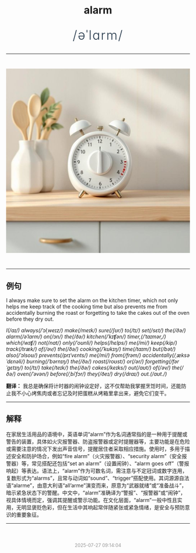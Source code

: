 <div align="center">

# alarm

<div style="margin: 30px 0;">
<h1 style="font-size: 2.5em; font-weight: 300; letter-spacing: 2px; margin: 0; color: #2c3e50;">
/əˈlɑrm/
</h1>
</div>

</div>

---

<div align="center" style="margin: 40px 0;">

![alarm](images/alarm.png)

</div>

---

## 例句

I always make sure to set the alarm on the kitchen timer, which not only helps me keep track of the cooking time but also prevents me from accidentally burning the roast or forgetting to take the cakes out of the oven before they dry out.

*I(/aɪ/) always(/ˈɔlˌweɪz/) make(/meɪk/) sure(/ʃʊr/) to(/tɪ/) set(/sɛt/) the(/ðə/) alarm(/əˈlɑrm/) on(/ɔn/) the(/ðə/) kitchen(/ˈkɪʧən/) timer,(/ˈtaɪmər,/) which(/wɪʧ/) not(/nɑt/) only(/ˈoʊnli/) helps(/hɛlps/) me(/mi/) keep(/kip/) track(/træk/) of(/əv/) the(/ðə/) cooking(/ˈkʊkɪŋ/) time(/taɪm/) but(/bət/) also(/ˈɔlsoʊ/) prevents(/prɪˈvɛnts/) me(/mi/) from(/frəm/) accidentally(/ˌæksəˈdɛnəli/) burning(/ˈbərnɪŋ/) the(/ðə/) roast(/roʊst/) or(/ər/) forgetting(/fərˈgɛtɪŋ/) to(/tɪ/) take(/teɪk/) the(/ðə/) cakes(/keɪks/) out(/aʊt/) of(/əv/) the(/ðə/) oven(/ˈəvən/) before(/ˌbiˈfɔr/) they(/ðeɪ/) dry(/draɪ/) out.(/aʊt./)*

**翻译：** 我总是确保将计时器的闹钟设定好，这不仅帮助我掌握烹饪时间，还能防止我不小心烤焦肉或者忘记及时把蛋糕从烤箱里拿出来，避免它们变干。

---

## 解释

在家居生活用品的语境中，英语单词“alarm”作为名词通常指的是一种用于提醒或警告的装置，具体如火灾报警器、防盗报警器或定时提醒器等，主要功能是在危险或需要注意的情况下发出声音信号，提醒居住者采取相应措施。使用时，多用于描述安全和防护场合，例如“fire alarm”（火灾报警器）、“security alarm”（安全报警器）等，常见搭配还包括“set an alarm”（设置闹钟）、“alarm goes off”（警报响起）等表达。语法上，“alarm”作为可数名词，需注意与不定冠词或数字连用，复数形式为“alarms”，且常与动词如“sound”、“trigger”搭配使用。其词源源自法语“alarme”，由意大利语“all’arme”演变而来，原意为“武器就绪”或“准备战斗”，暗示紧急状态下的警醒。中文中，“alarm”准确译为“警报”、“报警器”或“闹钟”，视具体情境而定，强调其提醒或警示功能。在文化层面，“alarm”一般中性且实用，无明显褒贬色彩，但在生活中其响起常伴随紧张或紧急情绪，是安全与预防意识的重要象征。


---

<div align="center" style="margin-top: 50px;">
<small style="color: #999; font-size: 0.9em;">2025-07-27 09:14:04</small>
</div>
